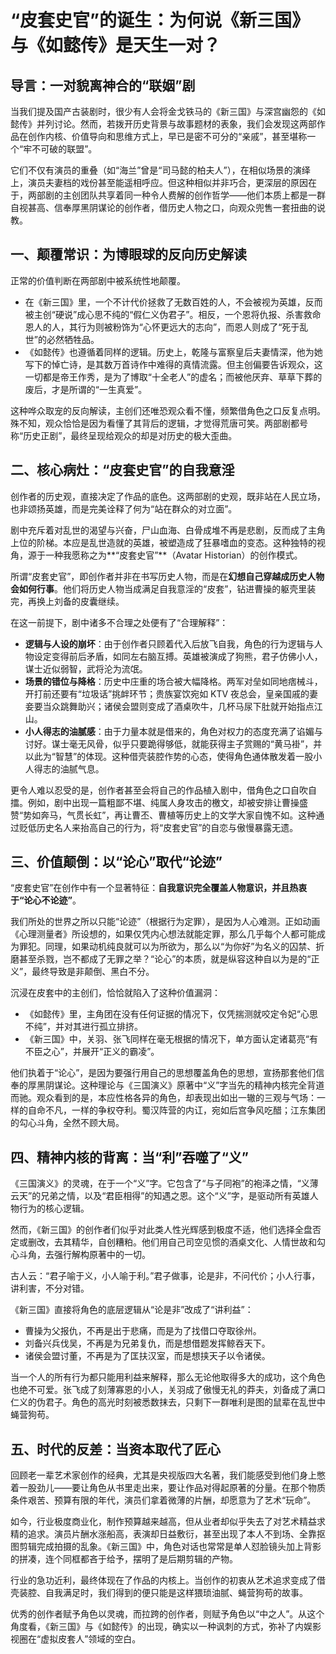 # “皮套史官”的诞生：为何说《新三国》与《如懿传》是天生一对？

## 导言：一对貌离神合的“联姻”剧

当我们提及国产古装剧时，很少有人会将金戈铁马的《新三国》与深宫幽怨的《如懿传》并列讨论。然而，若拨开历史背景与故事题材的表象，我们会发现这两部作品在创作内核、价值导向和思维方式上，早已是密不可分的“亲戚”，甚至堪称一个“牢不可破的联盟”。

它们不仅有演员的重叠（如“海兰”曾是“司马懿的柏夫人”），在相似场景的演绎上，演员夫妻档的戏份甚至能遥相呼应。但这种相似并非巧合，更深层的原因在于，两部剧的主创团队共享着同一种令人费解的创作哲学——他们本质上都是一群自视甚高、信奉厚黑阴谋论的创作者，借历史人物之口，向观众兜售一套扭曲的说教。

## 一、颠覆常识：为博眼球的反向历史解读

正常的价值判断在两部剧中被系统性地颠覆。

- 在《新三国》里，一个不计代价拯救了无数百姓的人，不会被视为英雄，反而被主创“硬说”成心思不纯的“假仁义伪君子”。相反，一个恩将仇报、杀害救命恩人的人，其行为则被粉饰为“心怀更远大的志向”，而恩人则成了“死于乱世”的必然牺牲品。
- 《如懿传》也遵循着同样的逻辑。历史上，乾隆与富察皇后夫妻情深，他为她写下的悼亡诗，是其数万首诗作中难得的真情流露。但主创偏要告诉观众，这一切都是帝王作秀，是为了博取“十全老人”的虚名；而被他厌弃、草草下葬的废后，才是所谓的“一生真爱”。

这种哗众取宠的反向解读，主创们还唯恐观众看不懂，频繁借角色之口反复点明。殊不知，观众恰恰是因为看懂了其背后的逻辑，才觉得荒唐可笑。两部剧都号称“历史正剧”，最终呈现给观众的却是对历史的极大歪曲。

## 二、核心病灶：“皮套史官”的自我意淫

创作者的历史观，直接决定了作品的底色。这两部剧的史观，既非站在人民立场，也非颂扬英雄，而是完美诠释了何为“站在群众的对立面”。

剧中充斥着对乱世的渴望与兴奋，尸山血海、白骨成堆不再是悲剧，反而成了主角上位的阶梯。本应是乱世造就的英雄，被塑造成了狂暴嗜血的变态。这种独特的视角，源于一种我愿称之为**“皮套史官”**（Avatar Historian）的创作模式。

所谓“皮套史官”，即创作者并非在书写历史人物，而是在**幻想自己穿越成历史人物会如何行事**。他们将历史人物当成满足自我意淫的“皮套”，钻进曹操的躯壳里装完，再换上刘备的皮囊继续。

在这一前提下，剧中诸多不合理之处便有了“合理解释”：

- **逻辑与人设的崩坏**：由于创作者只顾着代入后放飞自我，角色的行为逻辑与人物设定变得前后矛盾，如同左右脑互搏。英雄被演成了狗熊，君子仿佛小人，谋士近似弱智，武将沦为流氓。
- **场景的错位与降格**：历史中庄重的场合被大幅降格。两军对垒如同地痞械斗，开打前还要有“垃圾话”挑衅环节；贵族宴饮宛如 KTV 夜总会，皇亲国戚的妻妾要当众跳舞助兴；诸侯会盟则变成了酒桌吹牛，几杯马尿下肚就开始指点江山。
- **小人得志的油腻感**：由于力量本就是借来的，角色对权力的态度充满了谄媚与讨好。谋士毫无风骨，似乎只要跪得够低，就能获得主子赏赐的“黄马褂”，并以此为“智慧”的体现。这种借壳装腔作势的心态，使得角色通体散发着一股小人得志的油腻气息。

更令人难以忍受的是，创作者甚至会将自己的作品植入剧中，借角色之口自吹自擂。例如，剧中出现一篇粗鄙不堪、纯属人身攻击的檄文，却被安排让曹操盛赞“势如奔马，气贯长虹”，再让曹丕、曹植等历史上的文学大家自愧不如。这种通过贬低历史名人来抬高自己的行为，将“皮套史官”的自恋与傲慢暴露无遗。

## 三、价值颠倒：以“论心”取代“论迹”

“皮套史官”在创作中有一个显著特征：**自我意识完全覆盖人物意识，并且热衷于“论心不论迹”**。

我们所处的世界之所以只能“论迹”（根据行为定罪），是因为人心难测。正如动画《心理测量者》所设想的，如果仅凭内心想法就能定罪，那么几乎每个人都可能成为罪犯。同理，如果动机纯良就可以为所欲为，那么以“为你好”为名义的囚禁、折磨甚至杀戮，岂不都成了无罪之举？“论心”的本质，就是纵容这种自以为是的“正义”，最终导致是非颠倒、黑白不分。

沉浸在皮套中的主创们，恰恰就陷入了这种价值漏洞：

- 《如懿传》里，主角团在没有任何证据的情况下，仅凭揣测就咬定令妃“心思不纯”，并对其进行孤立排挤。
- 《新三国》中，关羽、张飞同样在毫无根据的情况下，单方面认定诸葛亮“有不臣之心”，并展开“正义的霸凌”。

他们执着于“论心”，是因为要强行用自己的思想覆盖角色的思想，宣扬那套他们信奉的厚黑阴谋论。这种理论与《三国演义》原著中“义”字当先的精神内核完全背道而驰。观众看到的是，本应性格各异的角色，却表现出如出一辙的三观与气场：一样的自命不凡，一样的争权夺利。蜀汉阵营的内讧，宛如后宫争风吃醋；江东集团的勾心斗角，全然不顾大局。

## 四、精神内核的背离：当“利”吞噬了“义”

《三国演义》的灵魂，在于一个“义”字。它包含了“与子同袍”的袍泽之情，“义薄云天”的兄弟之情，以及“君臣相得”的知遇之恩。这个“义”字，是驱动所有英雄人物行为的核心逻辑。

然而，《新三国》的创作者们似乎对此类人性光辉感到极度不适，他们选择全盘否定或删改，去其精华，自创糟粕。他们用自己司空见惯的酒桌文化、人情世故和勾心斗角，去强行解构原著中的一切。

古人云：“君子喻于义，小人喻于利。”君子做事，论是非，不问代价；小人行事，讲利害，不分对错。

《新三国》直接将角色的底层逻辑从“论是非”改成了“讲利益”：

- 曹操为父报仇，不再是出于悲痛，而是为了找借口夺取徐州。
- 刘备兴兵伐吴，不再是为兄弟复仇，而是想借题发挥鲸吞天下。
- 诸侯会盟讨董，不再是为了匡扶汉室，而是想挟天子以令诸侯。

当一个人的所有行为都只能用利益来解释，那么无论他取得多大的成功，这个角色也绝不可爱。张飞成了刻薄寡恩的小人，关羽成了傲慢无礼的莽夫，刘备成了满口仁义的伪君子。角色的高光时刻被悉数抹去，只剩下一群唯利是图的鼠辈在乱世中蝇营狗苟。

## 五、时代的反差：当资本取代了匠心

回顾老一辈艺术家创作的经典，尤其是央视版四大名著，我们能感受到他们身上憋着一股劲儿——要让角色从书里走出来，要让作品对得起原著的分量。在那个物质条件艰苦、预算有限的年代，演员们拿着微薄的片酬，却愿意为了艺术“玩命”。

如今，行业极度商业化，制作预算越来越高，但从业者却似乎失去了对艺术精益求精的追求。演员片酬水涨船高，表演却日益敷衍，甚至出现了本人不到场、全靠抠图剪辑完成拍摄的乱象。《新三国》中，角色对话也常常是单人怼脸镜头加上背影的拼凑，连个同框都吝于给予，摆明了是后期剪辑的产物。

行业的急功近利，最终体现在了作品的内核上。当创作的初衷从艺术追求变成了借壳装腔、自我满足时，我们得到的便只能是这样猥琐油腻、蝇营狗苟的故事。

优秀的创作者赋予角色以灵魂，而拉跨的创作者，则赋予角色以“中之人”。从这个角度看，《新三国》与《如懿传》的出现，确实以一种讽刺的方式，弥补了内娱影视圈在“虚拟皮套人”领域的空白。
